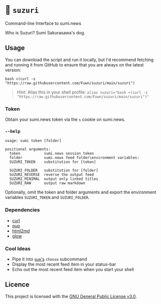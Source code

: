# 📰 `suzuri`

Command-line Interface to sumi.news

Who is Suzuri? Sumi Sakurasawa's dog.

## Usage

You can download the script and run it locally, but I'd recommend fetching and
running it from GitHub to ensure that you are always on the latest version:

```shell
bash <(curl -s "https://raw.githubusercontent.com/Fuwn/suzuri/main/suzuri")
```

> Hint: Alias this in your shell profile: `alias suzuri="bash <(curl -s "https://raw.githubusercontent.com/Fuwn/suzuri/main/suzuri")"`

### Token

Obtain your sumi.news token via the `s` cookie on sumi.news.

### `--help`

```text
usage: sumi token [folder]

positional arguments:
  token           sumi.news session token
  folder          sumi.news feed folder\environment variables:
  SUZURI_TOKEN    substitution for [token]

  SUZURI_FOLDER   substitution for [folder]
  SUZURI_REVERSE  reverse the output feed
  SUZURI_MINIMAL  output only linked titles
  SUZURI_RAW      output raw markdown
```

Optionally, omit the token and folder arguments and export the environment
variables `SUZURI_TOKEN` and `SUZURI_FOLDER`.

### Dependencies

- [curl](https://curl.se/)
- [pup](https://github.com/ericchiang/pup)
- [html2md](https://github.com/suntong/html2md)
- [glow](https://github.com/charmbracelet/glow)

### Cool Ideas

- Pipe it into [`gum`'s](https://github.com/charmbracelet/gum) `choose` subcommand
- Display the most recent feed item in your status-bar
- Echo out the most recent feed item when you start your shell

## Licence

This project is licensed with the [GNU General Public License v3.0](LICENSE).
